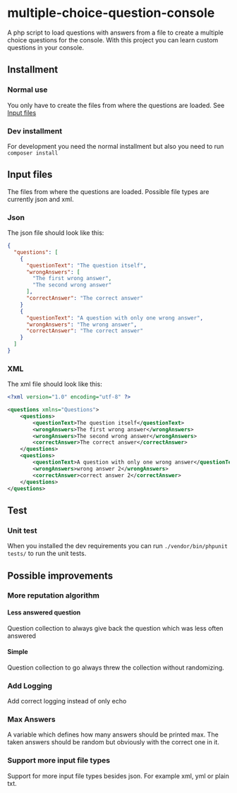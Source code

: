 # multiple-choice-question-console
A php script to load questions with answers from a file to create a multiple choice questions for the console.
With this project you can learn custom questions in your console.

## Installment

### Normal use
You only have to create the files from where the questions are loaded. See [Input files](#input-files)

### Dev installment
For development you need the normal installment but also you need to run `composer install`

## Input files
The files from where the questions are loaded.
Possible file types are currently json and xml.

### Json
The json file should look like this:
```json
{
  "questions": [
    {
      "questionText": "The question itself",
      "wrongAnswers": [
        "The first wrong answer",
        "The second wrong answer"
      ],
      "correctAnswer": "The correct answer"
    }
    {
      "questionText": "A question with only one wrong answer",
      "wrongAnswers": "The wrong answer",
      "correctAnswer": "The correct answer"
    }
  ]
}
```

### XML
The xml file should look like this:
```xml
<?xml version="1.0" encoding="utf-8" ?>

<questions xmlns="Questions">
    <questions>
        <questionText>The question itself</questionText>
        <wrongAnswers>The first wrong answer</wrongAnswers>
        <wrongAnswers>The second wrong answer</wrongAnswers>
        <correctAnswer>The correct answer</correctAnswer>
    </questions>
    <questions>
        <questionText>A question with only one wrong answer</questionText>
        <wrongAnswers>wrong answer 2</wrongAnswers>
        <correctAnswer>correct answer 2</correctAnswer>
    </questions>
</questions>
```

## Test
### Unit test
When you installed the dev requirements you can run `./vendor/bin/phpunit tests/` to run the unit tests.

## Possible improvements
### More reputation algorithm
#### Less answered question
Question collection to always give back the question which was less often answered

#### Simple
Question collection to go always threw the collection without randomizing.

### Add Logging
Add correct logging instead of only echo

### Max Answers
A variable which defines how many answers should be printed max. The taken answers should be random but obviously with the correct one in it.

### Support more input file types
Support for more input file types besides json. For example xml, yml or plain txt.
